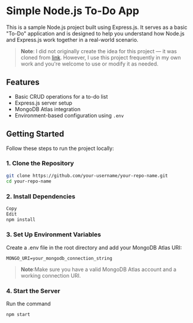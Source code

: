 # Simple Node.js To-Do App

This is a sample Node.js project built using Express.js. It serves as a basic "To-Do" application and is designed to help you understand how Node.js and Express.js work together in a real-world scenario.

> **Note**: I did not originally create the idea for this project — it was cloned from [link](https://github.com/john-smilga/node-express-course/tree/main/03-task-manager). However, I use this project frequently in my own work and you're welcome to use or modify it as needed.

## Features

- Basic CRUD operations for a to-do list
- Express.js server setup
- MongoDB Atlas integration
- Environment-based configuration using `.env`

## Getting Started

Follow these steps to run the project locally:

### 1. Clone the Repository

```bash
git clone https://github.com/your-username/your-repo-name.git
cd your-repo-name
```

### 2. Install Dependencies

```bash
Copy
Edit
npm install
```

### 3. Set Up Environment Variables

Create a .env file in the root directory and add your MongoDB Atlas URI:
```env
MONGO_URI=your_mongodb_connection_string
```
> **Note**:Make sure you have a valid MongoDB Atlas account and a working connection URI.

### 4. Start the Server

Run the command
```bash
npm start
```
